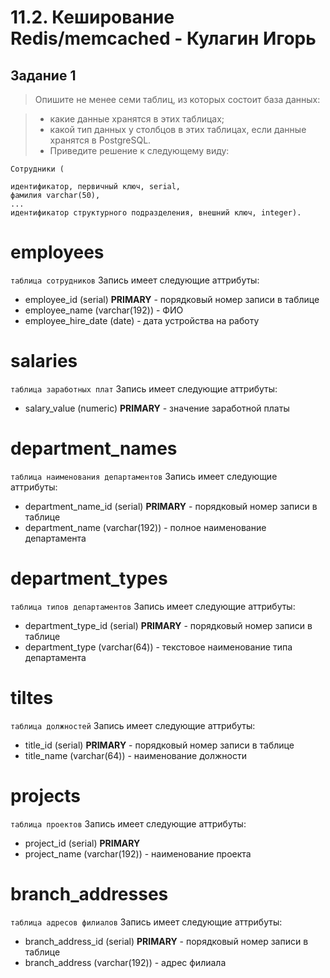 # 11.2. Кеширование Redis/memcached  - Кулагин Игорь
## Задание 1
>Опишите не менее семи таблиц, из которых состоит база данных:

> - какие данные хранятся в этих таблицах;
> - какой тип данных у столбцов в этих таблицах, если данные хранятся в PostgreSQL.
> - Приведите решение к следующему виду:

```
Сотрудники (

идентификатор, первичный ключ, serial,
фамилия varchar(50),
...
идентификатор структурного подразделения, внешний ключ, integer).
```

# employees
`таблица сотрудников`
Запись имеет следующие аттрибуты: 
- employee_id (serial) **PRIMARY** - порядковый номер записи в таблице
- employee_name (varchar(192)) - ФИО
- employee_hire_date (date) - дата устройства на работу

# salaries
`таблица заработных плат`
Запись имеет следующие аттрибуты: 
- salary_value (numeric) **PRIMARY** - значение заработной платы

# department_names
`таблица наименования департаментов`
Запись имеет следующие аттрибуты: 
- department_name_id (serial) **PRIMARY** - порядковый номер записи в таблице
- department_name (varchar(192)) - полное наименование департамента

# department_types
`таблица типов департаментов`
Запись имеет следующие аттрибуты:
- department_type_id (serial) **PRIMARY** - порядковый номер записи в таблице
- department_type (varchar(64)) - текстовое наименование типа департамента

# tiltes
`таблица должностей`
Запись имеет следующие аттрибуты:
- title_id (serial) **PRIMARY** - порядковый номер записи в таблице
- title_name (varchar(64)) - наименование должности


# projects
`таблица проектов`
Запись имеет следующие аттрибуты:
- project_id (serial) **PRIMARY**
- project_name (varchar(192)) - наименование проекта

# branch_addresses
`таблица адресов филиалов`
Запись имеет следующие аттрибуты:
- branch_address_id (serial) **PRIMARY** - порядковый номер записи в таблице
- branch_address (varchar(192)) - адрес филиала

